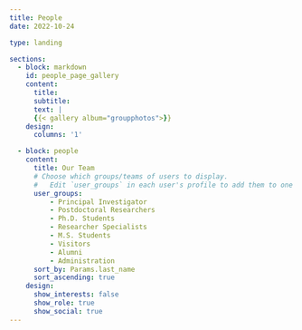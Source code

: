 ```yaml
---
title: People
date: 2022-10-24

type: landing

sections:
  - block: markdown
    id: people_page_gallery
    content:
      title:
      subtitle:
      text: |
      {{< gallery album="groupphotos">}}
    design:
      columns: '1'

  - block: people
    content:
      title: Our Team
      # Choose which groups/teams of users to display.
      #   Edit `user_groups` in each user's profile to add them to one or more of these groups.
      user_groups:
          - Principal Investigator
          - Postdoctoral Researchers
          - Ph.D. Students
          - Researcher Specialists
          - M.S. Students
          - Visitors
          - Alumni
          - Administration
      sort_by: Params.last_name
      sort_ascending: true
    design:
      show_interests: false
      show_role: true
      show_social: true
---
```

